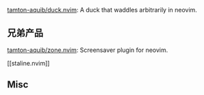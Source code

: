 

[tamton-aquib/duck.nvim](https://github.com/tamton-aquib/duck.nvim): A duck that waddles arbitrarily in neovim.



## 兄弟产品

[tamton-aquib/zone.nvim](https://github.com/tamton-aquib/zone.nvim): Screensaver plugin for neovim.

[[staline.nvim]]

## Misc



